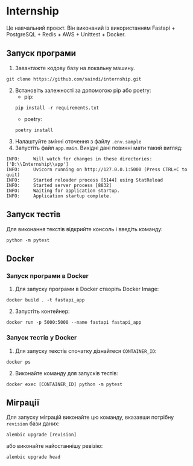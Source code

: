 # Internship
Це навчальний проєкт. Він виконаний із використанням Fastapi + PostgreSQL + Redis + AWS + Unittest + Docker.
<h2>
  Запуск програми 
</h2>

1. Завантажте кодову базу на локальну машину.
```
git clone https://github.com/saindi/internship.git
```
2. Встановіть залежності за допомогою pip або poetry:
   - pip:
   ```
   pip install -r requirements.txt
   ```
   - poetry:
   ```
   poetry install
   ```
3. Налаштуйте змінні оточення з файлу `.env.sample`
4. Запустіть файл `app.main`. Вихідні дані повинні мати такий вигляд:
```
INFO:     Will watch for changes in these directories: ['D:\\Internship\\app']
INFO:     Uvicorn running on http://127.0.0.1:5000 (Press CTRL+C to quit)
INFO:     Started reloader process [5144] using StatReload
INFO:     Started server process [8832]
INFO:     Waiting for application startup.
INFO:     Application startup complete.
 ```

<h2>
  Запуск тестів 
</h2>

Для виконання текстів відкрийте консоль і введіть команду:

```
python -m pytest
```

<h2>
  Docker 
</h2>

<h3>
  Запуск програми в Docker 
</h3>

1. Для запуску програми в Docker створіть Docker Image:

```
docker build . -t fastapi_app
```

2. Запустіть контейнер:

```
docker run -p 5000:5000 --name fastapi fastapi_app
```

<h3>
  Запуск тестів у Docker
</h3>

1. Для запуску текстів спочатку дізнайтеся `CONTAINER_ID`:

```
docker ps
```

2. Виконайте команду для запусків тестів:

```
docker exec [CONTAINER_ID] python -m pytest
```

<h2>
  Міграції
</h2>

Для запуску міграцій виконайте цю команду, вказавши потрібну `revision` бази даних:

```
alembic upgrade [revision]
```

або виконайте найостаннішу ревізію:

```
alembic upgrade head
```